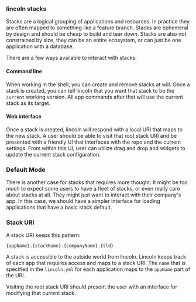 ### lincoln stacks

Stacks are a logical grouping of applications and resources. In practice they
are often mapped to something like a feature branch. Stacks are ephemeral by
design and should be cheap to build and tear down. Stacks are also not
constrained by size, they can be an entire ecosystem, or can just be one
application with a database.

There are a few ways available to interact with stacks:

#### Command line

When working in the shell, you can create and remove stacks at will. Once a
stack is created, you can tell lincoln that you want that stack to be the
`current` working version. All app commands after that will use the current
stack as its target.

#### Web interface

Once a stack is created, lincoln will respond with a local URI that maps to the
new stack. A user should be able to visit that root stack URI and be presented
with a friendly UI that interfaces with the repo and the current settings. From
within this UI, user can utilize drag and drop and widgets to update the current
stack configuration.

### Default Mode

There is another case for stacks that requires more thought. It might be too
much to expect some users to have a fleet of stacks, or even really care about
stacks at all. They might just want to interact with their company's app.  In
this case, we should have a simpler interface for loading applications that have
a basic stack default.

### Stack URI

A stack URI keeps this pattern:

`{appName}.{stackName}.{companyName}.{tld}`

A stack is accessible to the outside world from lincoln. Lincoln keeps track of
each app that requires access and maps to a stack URI. The `name` that is
specified in the `lincoln.yml` for each application maps to the `appName` part
of the URI.

Visiting the root stack URI should present the user with an interface for
modifying that current stack.
